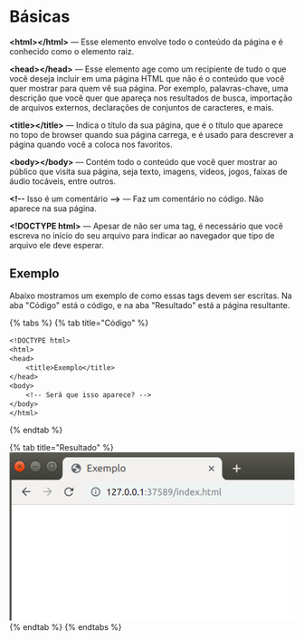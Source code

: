 # Básicas

**&lt;html&gt;&lt;/html&gt;** — Esse elemento envolve todo o conteúdo da página e  é conhecido como o elemento raiz.

**&lt;head&gt;&lt;/head&gt;** — Esse elemento age como um recipiente de tudo o que você deseja incluir em uma página HTML que não é o conteúdo que você quer mostrar para quem vê sua página. Por exemplo, palavras-chave, uma descrição que você quer que apareça nos resultados de busca, importação de arquivos externos, declarações de conjuntos de caracteres, e mais.

**&lt;title&gt;&lt;/title&gt;** — Indica o título da sua página, que é o título que aparece no topo de browser quando sua página carrega, e é usado para descrever a página quando você a coloca nos favoritos.

**&lt;body&gt;&lt;/body&gt;** — Contém todo o conteúdo que você quer mostrar ao público que visita sua página, seja texto, imagens, vídeos, jogos, faixas de áudio tocáveis, entre outros.

**&lt;!--** Isso é um comentário **--&gt;** — Faz um comentário no código. Não aparece na sua página.

**&lt;!DOCTYPE html&gt;** — Apesar de não ser uma tag, é necessário que você escreva no início do seu arquivo para indicar ao navegador que tipo de arquivo ele deve esperar.

## Exemplo

Abaixo mostramos um exemplo de como essas tags devem ser escritas. Na aba "Código" está o código, e na aba "Resultado" está a página resultante.

{% tabs %}
{% tab title="Código" %}
```markup
<!DOCTYPE html>
<html>
<head>
    <title>Exemplo</title>
</head>
<body>
    <!-- Será que isso aparece? -->
</body>
</html>
```
{% endtab %}

{% tab title="Resultado" %}
![](../../../.gitbook/assets/title2.png)
{% endtab %}
{% endtabs %}

